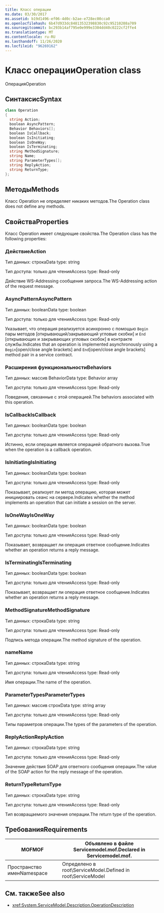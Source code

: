 ```yaml
---
title: Класс операции
ms.date: 03/30/2017
ms.assetid: b19d1496-ef06-4d0c-b2ae-e728ec00cca0
ms.openlocfilehash: 6b47d933dc84813532398830c92c95210208a709
ms.sourcegitcommit: bc293b14af795e0e999e3304dd40c0222cf2ffe4
ms.translationtype: MT
ms.contentlocale: ru-RU
ms.lasthandoff: 11/26/2020
ms.locfileid: "96269162"
---
```

# <a name="operation-class"></a><span data-ttu-id="467e4-102">Класс операции</span><span class="sxs-lookup"><span data-stu-id="467e4-102">Operation class</span></span>

<span data-ttu-id="467e4-103">Операция</span><span class="sxs-lookup"><span data-stu-id="467e4-103">Operation</span></span>  
  
## <a name="syntax"></a><span data-ttu-id="467e4-104">Синтаксис</span><span class="sxs-lookup"><span data-stu-id="467e4-104">Syntax</span></span>  
  
```csharp
class Operation  
{  
  string Action;  
  boolean AsyncPattern;  
  Behavior Behaviors[];  
  boolean IsCallback;  
  boolean IsInitiating;  
  boolean IsOneWay;  
  boolean IsTerminating;  
  string MethodSignature;  
  string Name;  
  string ParameterTypes[];  
  string ReplyAction;  
  string ReturnType;  
};  
```  
  
## <a name="methods"></a><span data-ttu-id="467e4-105">Методы</span><span class="sxs-lookup"><span data-stu-id="467e4-105">Methods</span></span>  

 <span data-ttu-id="467e4-106">Класс Operation не определяет никаких методов.</span><span class="sxs-lookup"><span data-stu-id="467e4-106">The Operation class does not define any methods.</span></span>  
  
## <a name="properties"></a><span data-ttu-id="467e4-107">Свойства</span><span class="sxs-lookup"><span data-stu-id="467e4-107">Properties</span></span>  

 <span data-ttu-id="467e4-108">Класс Operation имеет следующие свойства.</span><span class="sxs-lookup"><span data-stu-id="467e4-108">The Operation class has the following properties:</span></span>  
  
### <a name="action"></a><span data-ttu-id="467e4-109">Действие</span><span class="sxs-lookup"><span data-stu-id="467e4-109">Action</span></span>  

 <span data-ttu-id="467e4-110">Тип данных: строка</span><span class="sxs-lookup"><span data-stu-id="467e4-110">Data type: string</span></span>  
  
 <span data-ttu-id="467e4-111">Тип доступа: только для чтения</span><span class="sxs-lookup"><span data-stu-id="467e4-111">Access type: Read-only</span></span>  
  
 <span data-ttu-id="467e4-112">Действие WS-Addressing сообщения запроса.</span><span class="sxs-lookup"><span data-stu-id="467e4-112">The WS-Addressing action of the request message.</span></span>  
  
### <a name="asyncpattern"></a><span data-ttu-id="467e4-113">AsyncPattern</span><span class="sxs-lookup"><span data-stu-id="467e4-113">AsyncPattern</span></span>  

 <span data-ttu-id="467e4-114">Тип данных: boolean</span><span class="sxs-lookup"><span data-stu-id="467e4-114">Data type: boolean</span></span>  
  
 <span data-ttu-id="467e4-115">Тип доступа: только для чтения</span><span class="sxs-lookup"><span data-stu-id="467e4-115">Access type: Read-only</span></span>  
  
 <span data-ttu-id="467e4-116">Указывает, что операция реализуется асинхронно с помощью `Begin` пары методов [открывающий/закрывающий угловые скобки] и `End` [открывающих и закрывающих угловых скобок] в контракте службы.</span><span class="sxs-lookup"><span data-stu-id="467e4-116">Indicates that an operation is implemented asynchronously using a `Begin`[open/close angle brackets] and `End`[open/close angle brackets] method pair in a service contract.</span></span>  
  
### <a name="behaviors"></a><span data-ttu-id="467e4-117">Расширения функциональности</span><span class="sxs-lookup"><span data-stu-id="467e4-117">Behaviors</span></span>  

 <span data-ttu-id="467e4-118">Тип данных: массив Behavior</span><span class="sxs-lookup"><span data-stu-id="467e4-118">Data type: Behavior array</span></span>  
  
 <span data-ttu-id="467e4-119">Тип доступа: только для чтения</span><span class="sxs-lookup"><span data-stu-id="467e4-119">Access type: Read-only</span></span>  
  
 <span data-ttu-id="467e4-120">Поведения, связанные с этой операцией.</span><span class="sxs-lookup"><span data-stu-id="467e4-120">The behaviors associated with this operation.</span></span>  
  
### <a name="iscallback"></a><span data-ttu-id="467e4-121">IsCallback</span><span class="sxs-lookup"><span data-stu-id="467e4-121">IsCallback</span></span>  

 <span data-ttu-id="467e4-122">Тип данных: boolean</span><span class="sxs-lookup"><span data-stu-id="467e4-122">Data type: boolean</span></span>  
  
 <span data-ttu-id="467e4-123">Тип доступа: только для чтения</span><span class="sxs-lookup"><span data-stu-id="467e4-123">Access type: Read-only</span></span>  
  
 <span data-ttu-id="467e4-124">Истинно, если операция является операцией обратного вызова.</span><span class="sxs-lookup"><span data-stu-id="467e4-124">True when the operation is a callback operation.</span></span>  
  
### <a name="isinitiating"></a><span data-ttu-id="467e4-125">IsInitiating</span><span class="sxs-lookup"><span data-stu-id="467e4-125">IsInitiating</span></span>  

 <span data-ttu-id="467e4-126">Тип данных: boolean</span><span class="sxs-lookup"><span data-stu-id="467e4-126">Data type: boolean</span></span>  
  
 <span data-ttu-id="467e4-127">Тип доступа: только для чтения</span><span class="sxs-lookup"><span data-stu-id="467e4-127">Access type: Read-only</span></span>  
  
 <span data-ttu-id="467e4-128">Показывает, реализует ли метод операцию, которая может инициировать сеанс на сервере.</span><span class="sxs-lookup"><span data-stu-id="467e4-128">Indicates whether the method implements an operation that can initiate a session on the server.</span></span>  
  
### <a name="isoneway"></a><span data-ttu-id="467e4-129">IsOneWay</span><span class="sxs-lookup"><span data-stu-id="467e4-129">IsOneWay</span></span>  

 <span data-ttu-id="467e4-130">Тип данных: boolean</span><span class="sxs-lookup"><span data-stu-id="467e4-130">Data type: boolean</span></span>  
  
 <span data-ttu-id="467e4-131">Тип доступа: только для чтения</span><span class="sxs-lookup"><span data-stu-id="467e4-131">Access type: Read-only</span></span>  
  
 <span data-ttu-id="467e4-132">Показывает, возвращает ли операция ответное сообщение.</span><span class="sxs-lookup"><span data-stu-id="467e4-132">Indicates whether an operation returns a reply message.</span></span>  
  
### <a name="isterminating"></a><span data-ttu-id="467e4-133">IsTerminating</span><span class="sxs-lookup"><span data-stu-id="467e4-133">IsTerminating</span></span>  

 <span data-ttu-id="467e4-134">Тип данных: boolean</span><span class="sxs-lookup"><span data-stu-id="467e4-134">Data type: boolean</span></span>  
  
 <span data-ttu-id="467e4-135">Тип доступа: только для чтения</span><span class="sxs-lookup"><span data-stu-id="467e4-135">Access type: Read-only</span></span>  
  
 <span data-ttu-id="467e4-136">Показывает, возвращает ли операция ответное сообщение.</span><span class="sxs-lookup"><span data-stu-id="467e4-136">Indicates whether an operation returns a reply message.</span></span>  
  
### <a name="methodsignature"></a><span data-ttu-id="467e4-137">MethodSignature</span><span class="sxs-lookup"><span data-stu-id="467e4-137">MethodSignature</span></span>  

 <span data-ttu-id="467e4-138">Тип данных: строка</span><span class="sxs-lookup"><span data-stu-id="467e4-138">Data type: string</span></span>  
  
 <span data-ttu-id="467e4-139">Тип доступа: только для чтения</span><span class="sxs-lookup"><span data-stu-id="467e4-139">Access type: Read-only</span></span>  
  
 <span data-ttu-id="467e4-140">Подпись метода операции.</span><span class="sxs-lookup"><span data-stu-id="467e4-140">The method signature of the operation.</span></span>  
  
### <a name="name"></a><span data-ttu-id="467e4-141">name</span><span class="sxs-lookup"><span data-stu-id="467e4-141">Name</span></span>  

 <span data-ttu-id="467e4-142">Тип данных: строка</span><span class="sxs-lookup"><span data-stu-id="467e4-142">Data type: string</span></span>  
  
 <span data-ttu-id="467e4-143">Тип доступа: только для чтения</span><span class="sxs-lookup"><span data-stu-id="467e4-143">Access type: Read-only</span></span>  
  
 <span data-ttu-id="467e4-144">Имя операции.</span><span class="sxs-lookup"><span data-stu-id="467e4-144">The name of the operation.</span></span>  
  
### <a name="parametertypes"></a><span data-ttu-id="467e4-145">ParameterTypes</span><span class="sxs-lookup"><span data-stu-id="467e4-145">ParameterTypes</span></span>  

 <span data-ttu-id="467e4-146">Тип данных: массив строк</span><span class="sxs-lookup"><span data-stu-id="467e4-146">Data type: string array</span></span>  
  
 <span data-ttu-id="467e4-147">Тип доступа: только для чтения</span><span class="sxs-lookup"><span data-stu-id="467e4-147">Access type: Read-only</span></span>  
  
 <span data-ttu-id="467e4-148">Типы параметров операции.</span><span class="sxs-lookup"><span data-stu-id="467e4-148">The types of the parameters of the operation.</span></span>  
  
### <a name="replyaction"></a><span data-ttu-id="467e4-149">ReplyAction</span><span class="sxs-lookup"><span data-stu-id="467e4-149">ReplyAction</span></span>  

 <span data-ttu-id="467e4-150">Тип данных: строка</span><span class="sxs-lookup"><span data-stu-id="467e4-150">Data type: string</span></span>  
  
 <span data-ttu-id="467e4-151">Тип доступа: только для чтения</span><span class="sxs-lookup"><span data-stu-id="467e4-151">Access type: Read-only</span></span>  
  
 <span data-ttu-id="467e4-152">Значение действия SOAP для ответного сообщения операции.</span><span class="sxs-lookup"><span data-stu-id="467e4-152">The value of the SOAP action for the reply message of the operation.</span></span>  
  
### <a name="returntype"></a><span data-ttu-id="467e4-153">ReturnType</span><span class="sxs-lookup"><span data-stu-id="467e4-153">ReturnType</span></span>  

 <span data-ttu-id="467e4-154">Тип данных: строка</span><span class="sxs-lookup"><span data-stu-id="467e4-154">Data type: string</span></span>  
  
 <span data-ttu-id="467e4-155">Тип доступа: только для чтения</span><span class="sxs-lookup"><span data-stu-id="467e4-155">Access type: Read-only</span></span>  
  
 <span data-ttu-id="467e4-156">Тип возвращаемого значения операции.</span><span class="sxs-lookup"><span data-stu-id="467e4-156">The return type of the operation.</span></span>  
  
## <a name="requirements"></a><span data-ttu-id="467e4-157">Требования</span><span class="sxs-lookup"><span data-stu-id="467e4-157">Requirements</span></span>  
  
|<span data-ttu-id="467e4-158">MOF</span><span class="sxs-lookup"><span data-stu-id="467e4-158">MOF</span></span>|<span data-ttu-id="467e4-159">Объявлено в файле Servicemodel.mof.</span><span class="sxs-lookup"><span data-stu-id="467e4-159">Declared in Servicemodel.mof.</span></span>|  
|---------|-----------------------------------|  
|<span data-ttu-id="467e4-160">Пространство имен</span><span class="sxs-lookup"><span data-stu-id="467e4-160">Namespace</span></span>|<span data-ttu-id="467e4-161">Определено в root\ServiceModel.</span><span class="sxs-lookup"><span data-stu-id="467e4-161">Defined in root\ServiceModel</span></span>|  
  
## <a name="see-also"></a><span data-ttu-id="467e4-162">См. также</span><span class="sxs-lookup"><span data-stu-id="467e4-162">See also</span></span>

- <xref:System.ServiceModel.Description.OperationDescription>
